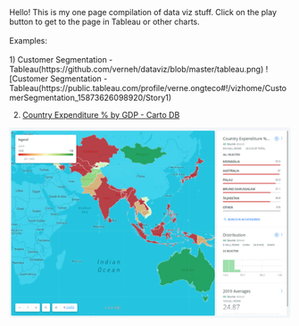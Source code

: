 <html>
  <body>
    Hello! This is my one page compilation of data viz stuff. Click on the play button to get to the page in Tableau or other charts.<br></br>
    Examples:<br></br>    
1) Customer Segmentation - Tableau(https://github.com/verneh/dataviz/blob/master/tableau.png)
![Customer Segmentation - Tableau(https://public.tableau.com/profile/verne.ongteco#!/vizhome/CustomerSegmentation_15873626098920/Story1)
   
2) [Country Expenditure % by GDP - Carto DB](https://verneh.carto.com/builder/98bb3365-202b-4859-b157-1a17995ad5fc/embed)

![Country Expenditure % by GDP - Carto DB](https://github.com/verneh/dataviz/blob/master/cartodb.png)

  </body>
 </html>
